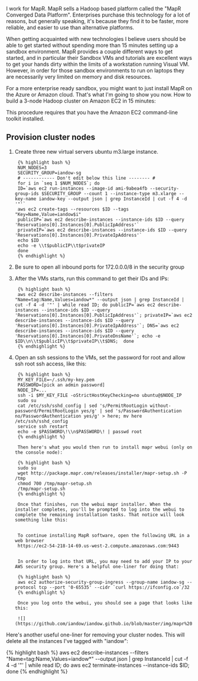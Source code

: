 I work for MapR. MapR sells a Hadoop based platform called the "MapR Converged Data Platform". Enterprises purchase this technology for a lot of reasons, but generally speaking, it's because they find it to be faster, more reliable, and easier to use than alternative platforms.

When getting acquainted with new technologies I believe users should be able to get started without spending more than 15 minutes setting up a sandbox environment. MapR provides a couple different ways to get started, and in particular their Sandbox VMs and tutorials are excellent ways to get your hands dirty within the limits of a workstation running Visual VM. However, in order for those sandbox environments to run on laptops they are necessarily very limited on memory and disk resources.

For a more enterprise ready sandbox, you might want to just install MapR on the Azure or Amazon cloud. That's what I'm going to show you now. How to build a 3-node Hadoop cluster on Amazon EC2 in 15 minutes:

This procedure requires that you have the Amazon EC2 command-line toolkit installed.

Provision cluster nodes
-----------------------

1. Create three new virtual servers ubuntu m3.large instance.

		{% highlight bash %}
		NUM_NODES=3
		SECURITY_GROUP=iandow-sg
		# ------------ Don't edit below this line -------- #
		for i in `seq 1 $NUM_NODES`; do 
		ID=`aws ec2 run-instances --image-id ami-9abea4fb --security-group-ids $SECURITY_GROUP --count 1 --instance-type m3.xlarge --key-name iandow-key --output json | grep InstanceId | cut -f 4 -d '"'`
		aws ec2 create-tags --resources $ID --tags "Key=Name,Value=iandow$i"
		publicIP=`aws ec2 describe-instances --instance-ids $ID --query 'Reservations[0].Instances[0].PublicIpAddress'`
		privateIP=`aws ec2 describe-instances --instance-ids $ID --query 'Reservations[0].Instances[0].PrivateIpAddress'`
		echo $ID
		echo -e \\t$publicIP\\t$privateIP
		done
		{% endhighlight %}

2. Be sure to open all inbound ports for 172.0.0.0/8 in the security group

3. After the VMs starts, run this command to get their IDs and IPs:

		{% highlight bash %}
		aws ec2 describe-instances --filters "Name=tag:Name,Values=iandow*" --output json | grep InstanceId | cut -f 4 -d '"' | while read ID; do publicIP=`aws ec2 describe-instances --instance-ids $ID --query 'Reservations[0].Instances[0].PublicIpAddress'`; privateIP=`aws ec2 describe-instances --instance-ids $ID --query 'Reservations[0].Instances[0].PrivateIpAddress'`; DNS=`aws ec2 describe-instances --instance-ids $ID --query 'Reservations[0].Instances[0].PrivateDnsName'`; echo -e $ID\\n\\t$publicIP\\t$privateIP\\t$DNS;  done 
		{% endhighlight %}

4. Open an ssh sessions to the VMs, set the password for root and allow ssh root ssh access, like this:

		{% highlight bash %}
		MY_KEY_FILE=~/.ssh/my-key.pem
		PASSWORD=[pick an admin password]
		NODE_IP=...
		ssh -i $MY_KEY_FILE -oStrictHostKeyChecking=no ubuntu@$NODE_IP
		sudo su
		cat /etc/ssh/sshd_config | sed 's/PermitRootLogin without-password/PermitRootLogin yes/g' | sed 's/PasswordAuthentication no/PasswordAuthentication yes/g' > here; mv here /etc/ssh/sshd_config
		service ssh restart
		echo -e $PASSWORD\!\\n$PASSWORD\! | passwd root
		{% endhighlight %}

		Then here's what you would then run to install mapr webui (only on the console node):

		{% highlight bash %}
		sudo su
		wget http://package.mapr.com/releases/installer/mapr-setup.sh -P /tmp
		chmod 700 /tmp/mapr-setup.sh
		/tmp/mapr-setup.sh
		{% endhighlight %}

		Once that finishes, run the webui mapr installer. When the installer completes, you'll be prompted to log into the webui to complete the remaining installation tasks. That notice will look something like this:


		To continue installing MapR software, open the following URL in a web browser
		https://ec2-54-218-14-69.us-west-2.compute.amazonaws.com:9443


		In order to log into that URL, you may need to add your IP to your AWS security group. Here's a helpful one-liner for doing that:

		{% highlight bash %}
		aws ec2 authorize-security-group-ingress --group-name iandow-sg --protocol tcp --port '0-65535' --cidr `curl https://ifconfig.co`/32
		{% endhighlight %}

		Once you log onto the webui, you should see a page that looks like this:

		![](https://github.com/iandow/iandow.github.io/blob/master/img/mapr%20installer.png)


Here's another useful one-liner for removing your cluster nodes. This will delete all the instances I've tagged with "iandow":
	
{% highlight bash %}
aws ec2 describe-instances --filters "Name=tag:Name,Values=iandow*" --output json | grep InstanceId | cut -f 4 -d '"' | while read ID; do aws ec2 terminate-instances --instance-ids $ID; done
{% endhighlight %}


